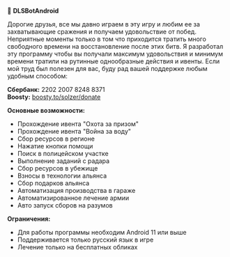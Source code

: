 
📱 **DLSBotAndroid**

Дорогие друзья, все мы давно играем в эту игру и любим ее за захватывающие сражения и получаем удовольствие от побед. Неприятные моменты только в том что приходится тратить много свободного времени на восстановление после этих битв. Я разработал эту программу чтобы вы получали максимум удовольствия и минимум времени тратили на рутинные однообразные действия и ивенты. Если мой труд был полезен для вас, буду рад вашей поддержке любым удобным способом:

**Сбербанк:** 2202 2007 8248 8371 <br/>
**Boosty:** <a href="https://boosty.to/solzer/donate">boosty.to/solzer/donate</a>

**Основные возможности:**

- Прохождение ивента "Охота за призом"
- Прохождение ивента "Война за воду"
- Сбор ресурсов в регионе
- Нажатие кнопки помощи
- Поиск в полицейском участке
- Выполнение заданий с радара
- Сбор ресурсов в убежище
- Взносы в технологии альянса
- Сбор подарков альянса
- Автоматизация производства в гараже
- Автоматизированное лечение армии
- Авто запуск сборов на разумов

**Ограничения:**

* Для работы программы необходим Android 11 или выше
* Поддерживается только русский язык в игре
* Лечение только на бесплатных обликах
